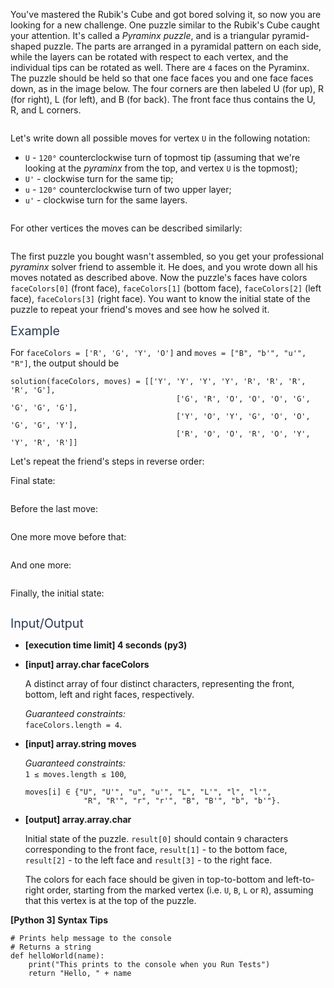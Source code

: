 <p>You've mastered the Rubik's Cube and got bored solving it, so now you are looking for a new challenge. One puzzle similar to the Rubik's Cube caught your attention. It's called a <em>Pyraminx puzzle</em>, and is a triangular pyramid-shaped puzzle. The parts are arranged in a pyramidal pattern on each side, while the layers can be rotated with respect to each vertex, and the individual tips can be rotated as well. There are <code>4</code> faces on the Pyraminx. The puzzle should be held so that one face faces you and one face faces down, as in the image below. The four corners are then labeled U (for up), R (for right), L (for left), and B (for back). The front face thus contains the U, R, and L corners.</p>
<p><img src="https://codesignal.s3.amazonaws.com/tasks/pyraminxPuzzle/img/notation.gif?_tm=1582081838371" alt /></p>
<p>Let's write down all possible moves for vertex <code>U</code> in the following notation:</p>
<ul>
<li><code>U</code> - <code>120°</code> counterclockwise turn of topmost tip (assuming that we're looking at the <em>pyraminx</em> from the top, and vertex <code>U</code> is the topmost);</li>
<li><code>U'</code> - clockwise turn for the same tip;</li>
<li><code>u</code> - <code>120°</code> counterclockwise turn of two upper layer;</li>
<li><code>u'</code> - clockwise turn for the same layers.</li>
</ul>
<p><img src="https://codesignal.s3.amazonaws.com/tasks/pyraminxPuzzle/img/moves.png?_tm=1582081838667" alt /></p>
<p>For other vertices the moves can be described similarly:</p>
<p><img src="https://codesignal.s3.amazonaws.com/tasks/pyraminxPuzzle/img/moves.gif?_tm=1582081838954" alt /></p>
<p>The first puzzle you bought wasn't assembled, so you get your professional <em>pyraminx</em> solver friend to assemble it. He does, and you wrote down all his moves notated as described above. Now the puzzle's faces have colors <code>faceColors[0]</code> (front face), <code>faceColors[1]</code> (bottom face), <code>faceColors[2]</code> (left face), <code>faceColors[3]</code> (right face). You want to know the initial state of the puzzle to repeat your friend's moves and see how he solved it.</p>
<p><span class="markdown--header" style="color:#2b3b52;font-size:1.4em">Example</span></p>
<p>For <code>faceColors = ['R', 'G', 'Y', 'O']</code> and <code>moves = ["B", "b'", "u'", "R"]</code>, the output should be</p>
<pre><code>solution(faceColors, moves) = [['Y', 'Y', 'Y', 'Y', 'R', 'R', 'R', 'R', 'G'],
                                     ['G', 'R', 'O', 'O', 'O', 'G', 'G', 'G', 'G'],
                                     ['Y', 'O', 'Y', 'G', 'O', 'O', 'G', 'G', 'Y'],
                                     ['R', 'O', 'O', 'R', 'O', 'Y', 'Y', 'R', 'R']]
</code></pre>
<p>Let's repeat the friend's steps in reverse order:</p>
<p>Final state:</p>
<p><img src="https://codesignal.s3.amazonaws.com/tasks/pyraminxPuzzle/img/end.gif?_tm=1582081839198" alt /></p>
<p>Before the last move:</p>
<p><img src="https://codesignal.s3.amazonaws.com/tasks/pyraminxPuzzle/img/move1.gif?_tm=1582081839480" alt /></p>
<p>One more move before that:</p>
<p><img src="https://codesignal.s3.amazonaws.com/tasks/pyraminxPuzzle/img/move2.gif?_tm=1582081839723" alt /></p>
<p>And one more:</p>
<p><img src="https://codesignal.s3.amazonaws.com/tasks/pyraminxPuzzle/img/move3.gif?_tm=1582081840042" alt /></p>
<p>Finally, the initial state:</p>
<p><img src="https://codesignal.s3.amazonaws.com/tasks/pyraminxPuzzle/img/move4.gif?_tm=1582081840302" alt /></p>
<p><span class="markdown--header" style="color:#2b3b52;font-size:1.4em">Input/Output</span></p>
<ul>
<li>
<p><strong>[execution time limit] 4 seconds (py3)</strong></p>
</li>
<li>
<p><strong>[input] array.char faceColors</strong></p>
<p>A distinct array of four distinct characters, representing the front, bottom, left and right faces, respectively.</p>
<p><em>Guaranteed constraints:</em><br />
<code>faceColors.length = 4</code>.</p>
</li>
<li>
<p><strong>[input] array.string moves</strong></p>
<p><em>Guaranteed constraints:</em><br />
<code>1 ≤ moves.length ≤ 100</code>,</p>
 <pre><code>moves[i] ∈ {"U", "U'", "u", "u'", "L", "L'", "l", "l'", 
             "R", "R'", "r", "r'", "B", "B'", "b", "b'"}.</code></pre>
</li>
<li>
<p><strong>[output] array.array.char</strong></p>
<p>Initial state of the puzzle. <code>result[0]</code> should contain <code>9</code> characters corresponding to the front face, <code>result[1]</code> - to the bottom face, <code>result[2]</code> - to the left face and <code>result[3]</code> - to the right face.</p>
<p>The colors for each face should be given in top-to-bottom and left-to-right order, starting from the marked vertex (i.e. <code>U</code>, <code>B</code>, <code>L</code> or <code>R</code>), assuming that this vertex is at the top of the puzzle.</p>
</li>
</ul>
<p><strong>[Python 3] Syntax Tips</strong></p>
<pre><code class="language-python"><span class="hljs-comment"># Prints help message to the console</span>
<span class="hljs-comment"># Returns a string</span>
<span class="hljs-keyword">def</span> <span class="hljs-title function_">helloWorld</span>(<span class="hljs-params">name</span>):
    <span class="hljs-built_in">print</span>(<span class="hljs-string">"This prints to the console when you Run Tests"</span>)
    <span class="hljs-keyword">return</span> <span class="hljs-string">"Hello, "</span> + name

</code></pre>
